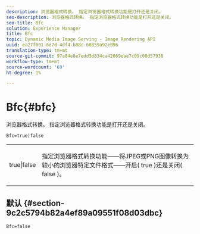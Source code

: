 ```yaml
---
description: 浏览器格式转换。 指定浏览器格式转换功能是打开还是关闭。
seo-description: 浏览器格式转换。 指定浏览器格式转换功能是打开还是关闭。
seo-title: Bfc
solution: Experience Manager
title: Bfc
topic: Dynamic Media Image Serving - Image Rendering API
uuid: ea27f001-6d7d-4df4-b88c-60859a92e096
translation-type: tm+mt
source-git-commit: 97a84e8e7edd3d834ca42069eae7c09c00d57938
workflow-type: tm+mt
source-wordcount: '69'
ht-degree: 1%

---
```



# Bfc{#bfc}

浏览器格式转换。 指定浏览器格式转换功能是打开还是关闭。

<!--<a id="section_2768B2BEEE214676AA32F17E2A0E3343"></a>-->

`Bfc=true|false`

<table id="simpletable_998CF426296945FEA48D19E33B71A17E"> 
 <tr class="strow"> 
  <td class="stentry"> <p> <span class="codeph"> true|false  </span> </p> </td> 
  <td class="stentry"> <p>指定浏览器格式转换功能——将JPEG或PNG图像转换为较小的浏览器特定文件格式——开启(<span class="codeph"> true </span>)还是关闭(<span class="codeph"> false </span>)。 </p> </td> 
 </tr> 
</table>

## 默认 {#section-9c2c5794b82a4ef89a09551f08d03dbc}

`Bfc=false`

